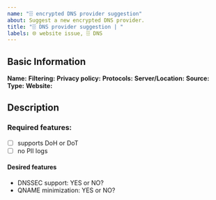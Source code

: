 ```yaml
---
name: "🗄️ encrypted DNS provider suggestion"
about: Suggest a new encrypted DNS provider.
title: "🗄️ DNS provider suggestion | "
labels: 🌐 website issue, 🗄️ DNS
---
```


<!-- Please feel free to overwrite these comments -->

## Basic Information

**Name:** 
**Filtering:** <!-- What is being filtered? Is it opt-in with separate address or not? -->
**Privacy policy:** <!-- link -->
**Protocols:** <!-- at least DoH or DoT? DNSCrypt? -->
**Server/Location:** <!-- Where is the provider based? Where are their servers located? Anycast if there are multiple servers answering to the same address -->
**Source:** <!-- link to the source code, preferred, but optional -->
**Type:** <!-- Non-profit, commercial, hobby project? -->
**Website:** 

## Description

<!-- Why should we list your suggestion? Anything else than already said, that you wish us to know? -->


### Required features:

<!-- DoH and DoT are supported natively by platforms like Firefox and Android (< 9) -->

* [ ] supports DoH or DoT <!-- We love DNSCrypt, but there is already https://github.com/DNSCrypt/dnscrypt-resolvers which is directly supported by dnscrypt-proxy, so we don't consider useful to list providers only supporting it.  -->
* [ ] no PII logs <!-- TODO: read Quad9/Cloudflare/etc. to define this! -->

#### Desired features

* DNSSEC support: YES or NO? <!--  https://dnssec.vs.uni-due.de/ can test your current DNS provider. -->
* QNAME minimization: YES or NO? <!-- if you have access to the dig command, `dig +short txt qnamemintest.internet.nl` -->